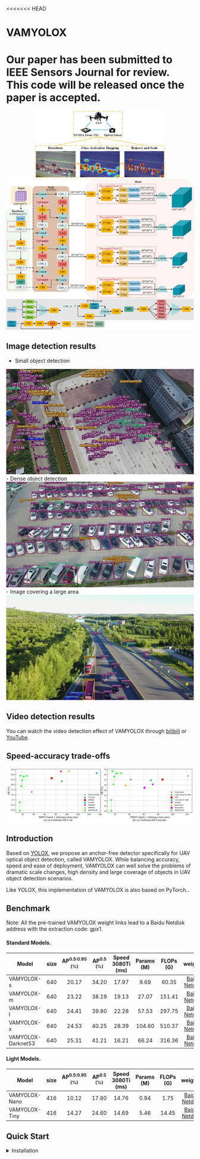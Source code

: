 <<<<<<< HEAD
# VAMYOLOX
Our paper has been submitted to IEEE Sensors Journal for review. This code will be released once the paper is accepted.
=======
<div align="center"><img src="assets/logo.jpg" width="350"></div>
<img src="assets/vamyolox.jpg" >

## Image detection results
- Small object detection
<img src="assets/img_1.jpg" >
- Dense object detection
<img src="assets/img_2.jpg" >
- Image covering a large area
<img src="assets/img_4.jpg" >

## Video detection results
You can watch the video detection effect of VAMYOLOX through [bilibili](https://www.bilibili.com/video/bv1d14y157gk) or [YouTube](https://youtu.be/uOuAD4hC1ig).

## Speed-accuracy trade-offs
<img src="assets/speed-accuracy_trade-offs.jpg" >

## Introduction
Based on [YOLOX](https://arxiv.org/abs/2107.08430), we propose an anchor-free detector specifically for UAV optical object detection, called VAMYOLOX. While balancing accuracy, speed and ease of deployment, VAMYOLOX can well solve the problems of dramatic scale changes, high density and large coverage of objects in UAV object detection scenarios.

Like YOLOX, this implementation of VAMYOLOX is also based on PyTorch..


## Benchmark
Note: All the pre-trained VAMYOLOX weight links lead to a Baidu Netdisk address with the extraction code: gpx1.
#### Standard Models.

|Model |size |AP<sup>0.5:0.95 <br/>(%)   |AP<sup>0.5 <br/>(%)| Speed 3080Ti<br>(ms) | Params<br>(M) |FLOPs<br>(G)| weights |
| ------        |:---: | :---:    | :---:       |:---:     |:---:  | :---: | :----: |
|VAMYOLOX-s|640|20.17 |34.20 |17.97      |9.69 | 60.35 | [Baidu Netdisk](https://pan.baidu.com/s/1xx120ONOk4TgW7k2hZJqUg) |
|VAMYOLOX-m|640|23.22 |38.19|19.13|27.07 |151.41| [Baidu Netdisk](https://pan.baidu.com/s/1xx120ONOk4TgW7k2hZJqUg) |
|VAMYOLOX-l|640|24.41|39.80|22.28|57.53|297.75| [Baidu Netdisk](https://pan.baidu.com/s/1xx120ONOk4TgW7k2hZJqUg) |
|VAMYOLOX-x|640|24.53|40.25|28.39|104.60|510.37| [Baidu Netdisk](https://pan.baidu.com/s/1xx120ONOk4TgW7k2hZJqUg) |
|VAMYOLOX-Darknet53|640|25.31|41.21|16.21|66.24|316.36| [Baidu Netdisk](https://pan.baidu.com/s/1xx120ONOk4TgW7k2hZJqUg) |


#### Light Models.

|Model |size |AP<sup>0.5:0.95 <br/>(%)|AP<sup>0.5 <br/>(%)|Speed 3080Ti<br>(ms)| Params<br>(M) |FLOPs<br>(G)| weights |
| ------        |:---:  |  :---:       |:---: |:---: |:---:   |:---:  | :---: |
|VAMYOLOX-Nano|416|10.12|17.80|14.76| 0.94|1.75 | [Baidu Netdisk](https://pan.baidu.com/s/1xx120ONOk4TgW7k2hZJqUg) |
|VAMYOLOX-Tiny|416|14.27|24.60|14.69|5.46|14.45| [Baidu Netdisk](https://pan.baidu.com/s/1xx120ONOk4TgW7k2hZJqUg) |



## Quick Start

<details>
<summary>Installation</summary>

Step1. Install VAMYOLOX from source.
```shell
git clone https://github.com/yangyahu-1994/VAMYOLOX.git
cd VAMYOLOX
pip3 install -U pip && pip3 install -r requirements.txt
pip3 install -v -e .  # or  python3 setup.py develop
```


<details>
<summary>Demo</summary>

Step1. Download a pretrained model from the benchmark table.

Step2. Use either -n or -f to specify your detector's config. For example:

```shell
python tools/demo.py image -n yolox-s -c /path/to/your/vamyolox_s.pth --path assets/dog.jpg --conf 0.25 --nms 0.45 --tsize 640 --save_result --device [cpu/gpu]
```
or
```shell
python tools/demo.py image -f exps/default/yolox_s.py -c /path/to/your/vamyolox_s.pth --path assets/dog.jpg --conf 0.25 --nms 0.45 --tsize 640 --save_result --device [cpu/gpu]
```
Demo for video:
```shell
python tools/demo.py video -n yolox-s -c /path/to/your/vamyolox_s.pth --path /path/to/your/video --conf 0.25 --nms 0.45 --tsize 640 --save_result --device [cpu/gpu]
```


</details>

<details>
<summary>Reproduce our results on VisDrone2019</summary>

Step1. Prepare VisDrone2019 dataset
```shell
cd <YOLOX_HOME>
ln -s /path/to/your/VisDrone2019 ./datasets/VisDrone2019
```

Step2. Reproduce our results on VisDrone2019 by specifying -n:

```shell
python -m yolox.tools.train -n yolox-s -d 8 -b 64 --fp16 -o [--cache]
                               yolox-m
                               yolox-l
                               yolox-x
```
* -d: number of gpu devices
* -b: total batch size, the recommended number for -b is num-gpu * 8
* --fp16: mixed precision training
* --cache: caching imgs into RAM to accelarate training, which need large system RAM. 

  

When using -f, the above commands are equivalent to:
```shell
python -m yolox.tools.train -f exps/default/yolox_s.py -d 8 -b 64 --fp16 -o [--cache]
                               exps/default/yolox_m.py
                               exps/default/yolox_l.py
                               exps/default/yolox_x.py
```




</details>


<details>
<summary>Evaluation</summary>

We support batch testing for fast evaluation:

```shell
python -m yolox.tools.eval -n  yolox-s -c vamyolox_s.pth -b 64 -d 8 --conf 0.001 [--fp16] [--fuse]
                               yolox-m
                               yolox-l
                               yolox-x
```
* --fuse: fuse conv and bn
* -d: number of GPUs used for evaluation. DEFAULT: All GPUs available will be used.
* -b: total batch size across on all GPUs

To reproduce speed test, we use the following command:
```shell
python -m yolox.tools.eval -n  yolox-s -c vamyolox_s.pth -b 1 -d 1 --conf 0.001 --fp16 --fuse
                               yolox-m
                               yolox-l
                               yolox-x
```

</details>


<details>
<summary>Tutorials</summary>

*  [Training on custom data](docs/train_custom_data.md)

</details>



## References
Thanks to their great works:

- [Megvii-BaseDetection/YOLOX](https://github.com/Megvii-BaseDetection/YOLOX)

>>>>>>> initial commit

